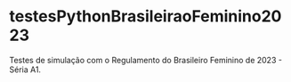 # testesPythonBrasileiraoFeminino2023
Testes de simulação com o Regulamento do Brasileiro Feminino de 2023 - Séria A1.

